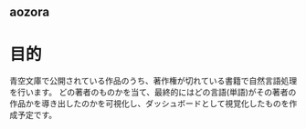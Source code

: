 ## aozora

# 目的
青空文庫で公開されている作品のうち、著作権が切れている書籍で自然言語処理を行います。
どの著者のものかを当て、最終的にはどの言語(単語)がその著者の作品かを導き出したのかを可視化し、ダッシュボードとして視覚化したものを作成予定です。
